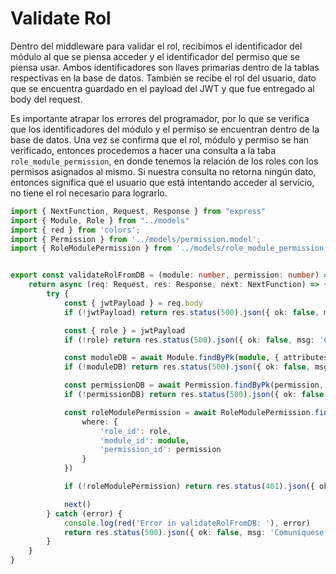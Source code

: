 # Validate Rol

Dentro del middleware para validar el rol, recibimos el identificador del módulo al que se piensa acceder y el identificador del permiso que se piensa usar. Ambos identificadores son llaves primarias dentro de la tablas respectivas en la base de datos. También se recibe el rol del usuario, dato que se encuentra guardado en el payload del JWT y que fue entregado al body del request.

Es importante atrapar los errores del programador, por lo que se verifica que los identificadores del módulo y el permiso se encuentran dentro de la base de datos. Una vez se confirma que el rol, módulo y permiso se han verificado, entonces procedemos a hacer una consulta a la taba `role_module_permission`, en donde tenemos la relación de los roles con los permisos asignados al mismo. Si nuestra consulta no retorna ningún dato, entonces significa que el usuario que está intentando acceder al servicio, no tiene el rol necesario para lograrlo.

```ts
import { NextFunction, Request, Response } from "express"
import { Module, Role } from "../models"
import { red } from 'colors';
import { Permission } from '../models/permission.model';
import { RoleModulePermission } from '../models/role_module_permission.model';


export const validateRolFromDB = (module: number, permission: number) => {
    return async (req: Request, res: Response, next: NextFunction) => {
        try {
            const { jwtPayload } = req.body
            if (!jwtPayload) return res.status(500).json({ ok: false, msg: 'Comuníquese con el administrador. Error: JWTValidate' })

            const { role } = jwtPayload
            if (!role) return res.status(500).json({ ok: false, msg: 'Comuníquese con el administrador. Error: JWTRol' })

            const moduleDB = await Module.findByPk(module, { attributes: ['module_id'] })
            if (!moduleDB) return res.status(500).json({ ok: false, msg: 'Comuníquese con el administrador. Error: DBModule' })

            const permissionDB = await Permission.findByPk(permission, { attributes: ['permission_id'] })
            if (!permissionDB) return res.status(500).json({ ok: false, msg: 'Comuníquese con el administrador. Error: DBPermission' })

            const roleModulePermission = await RoleModulePermission.findOne({
                where: {
                    'role_id': role,
                    'module_id': module,
                    'permission_id': permission
                }
            })

            if (!roleModulePermission) return res.status(401).json({ ok: false, msg: 'No cuenta con los permisos adecuados para realizar la acción' })

            next()
        } catch (error) {
            console.log(red('Error in validateRolFromDB: '), error)
            return res.status(500).json({ ok: false, msg: 'Comuníquese con el Administrador' })
        }
    }
}
```
